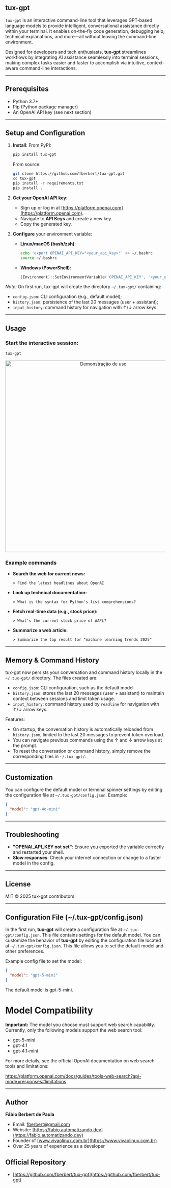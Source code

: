 ## tux-gpt

`tux-gpt` is an interactive command-line tool that leverages GPT-based language models to provide intelligent, conversational assistance directly within your terminal. It enables on-the-fly code generation, debugging help, technical explanations, and more—all without leaving the command-line environment.

Designed for developers and tech enthusiasts, **tux-gpt** streamlines workflows by integrating AI assistance seamlessly into terminal sessions, making complex tasks easier and faster to accomplish via intuitive, context-aware command-line interactions.

---

## Prerequisites

- Python 3.7+
- Pip (Python package manager)
- An OpenAI API key (see next section)

---

## Setup and Configuration

1. **Install**:
   From PyPI:
   ```bash
   pip install tux-gpt
   ```
   From source:
   ```bash
   git clone https://github.com/fberbert/tux-gpt.git
   cd tux-gpt
   pip install -r requirements.txt
   pip install .
   ```

2. **Get your OpenAI API key**:
   - Sign up or log in at [https://platform.openai.com](https://platform.openai.com).
   - Navigate to **API Keys** and create a new key.
   - Copy the generated key.

3. **Configure** your environment variable:
   - **Linux/macOS (bash/zsh)**:
     ```bash
     echo 'export OPENAI_API_KEY="<your_api_key>"' >> ~/.bashrc
     source ~/.bashrc
     ```
   - **Windows (PowerShell)**:
     ```powershell
     [Environment]::SetEnvironmentVariable('OPENAI_API_KEY', '<your_api_key>', 'User')
     ```

  *Note:* On first run, tux-gpt will create the directory `~/.tux-gpt/` containing:
  - `config.json`: CLI configuration (e.g., default model);
  - `history.json`: persistence of the last 20 messages (user + assistant);
  - `input_history`: command history for navigation with ↑/↓ arrow keys.

---

## Usage

### Start the interactive session:
```bash
tux-gpt
```

<div align="center">
  <img src="https://raw.githubusercontent.com/fberbert/tux-gpt/master/assets/img/sample.gif" alt="Demonstração de uso" width="600">
</div>


### Example commands

- **Search the web for current news:**
  ```
  > Find the latest headlines about OpenAI
  ```

- **Look up technical documentation:**
  ```
  > What is the syntax for Python's list comprehensions?
  ```

- **Fetch real-time data (e.g., stock price):**
  ```
  > What's the current stock price of AAPL?
  ```

- **Summarize a web article:**
  ```
  > Summarize the top result for "machine learning trends 2025"
  ```

---

## Memory & Command History

tux-gpt now persists your conversation and command history locally in the `~/.tux-gpt/` directory. The files created are:
- `config.json`: CLI configuration, such as the default model.
- `history.json`: stores the last 20 messages (user + assistant) to maintain context between sessions and limit token usage.
- `input_history`: command history used by `readline` for navigation with ↑/↓ arrow keys.

Features:
- On startup, the conversation history is automatically reloaded from `history.json`, limited to the last 20 messages to prevent token overload.
- You can navigate previous commands using the ↑ and ↓ arrow keys at the prompt.
- To reset the conversation or command history, simply remove the corresponding files in `~/.tux-gpt/`.

---

## Customization

You can configure the default model or terminal spinner settings by editing the configuration file at `~/.tux-gpt/config.json`. Example:
```json
{
  "model": "gpt-4o-mini"
}
```

---

## Troubleshooting

- **"OPENAI_API_KEY not set"**: Ensure you exported the variable correctly and restarted your shell.
- **Slow responses**: Check your internet connection or change to a faster model in the config.

---

## License

MIT © 2025 tux-gpt contributors



---

## Configuration File (~/.tux-gpt/config.json)

In the first run, **tux-gpt** will create a configuration file at `~/.tux-gpt/config.json`. This file contains settings for the default model. You can customize the behavior of **tux-gpt** by editing the configuration file located at `~/.tux-gpt/config.json`. This file allows you to set the default model and other preferences.

Example config file to set the model:

```json
{
  "model": "gpt-5-mini"
}
```

The default model is gpt-5-mini.

# Model Compatibility

**Important:** The model you choose must support web search capability.
Currently, only the following models support the web search tool:

- gpt-5-mini
- gpt-4.1
- gpt-4.1-mini

For more details, see the official OpenAI documentation on web search tools and limitations:

https://platform.openai.com/docs/guides/tools-web-search?api-mode=responses#limitations

---

## Author

**Fábio Berbert de Paula**

- Email: <fberbert@gmail.com>
- Website: [https://fabio.automatizando.dev](https://fabio.automatizando.dev)
- Founder of [www.vivaolinux.com.br](https://www.vivaolinux.com.br)
- Over 25 years of experience as a developer

## Official Repository

- [https://github.com/fberbert/tux-gpt](https://github.com/fberbert/tux-gpt)

